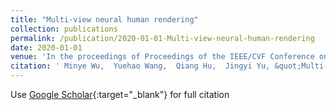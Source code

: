 ```yaml
---
title: "Multi-view neural human rendering"
collection: publications
permalink: /publication/2020-01-01-Multi-view-neural-human-rendering
date: 2020-01-01
venue: 'In the proceedings of Proceedings of the IEEE/CVF Conference on Computer Vision and Pattern Recognition'
citation: ' Minye Wu,  Yuehao Wang,  Qiang Hu,  Jingyi Yu, &quot;Multi-view neural human rendering.&quot; In the proceedings of Proceedings of the IEEE/CVF Conference on Computer Vision and Pattern Recognition, 2020.'
---
```

Use [Google Scholar](https://scholar.google.com/scholar?q=Multi+view+neural+human+rendering){:target="_blank"} for full citation